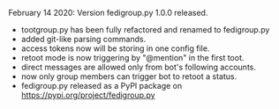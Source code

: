 February 14 2020:
Version fedigroup.py 1.0.0 released.
  * tootgroup.py has been fully refactored and renamed to fedigroup.py
  * added git-like parsing commands.
  * access tokens now will be storing in one config file.
  * retoot mode is now triggering by "@mention" in the first toot.
  * direct messages are allowed only from bot's following accounts.
  * now only group members can trigger bot to retoot a status.
  * fedigroup.py released as a PyPI package on <https://pypi.org/project/fedigroup.py>
